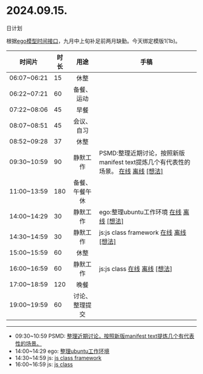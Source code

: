 # 2024.09.15.
日计划

根据[ego模型时间接口](https://gitee.com/hyg/blog/blob/master/timeflow.md)，九月中上旬补足前两月缺勤。今天绑定模版1(1b)。

| 时间片 | 时长 | 用途 | 手稿 |
| --- | --- | :---: | --- |
| 06:07~06:21 | 15 | 休整 |  |
| 06:22~07:21 | 60 | 备餐、运动 |  |
| 07:22~08:06 | 45 | 早餐 |  |
| 08:07~08:51 | 45 | 会议、自习 |  |
| 08:52~09:28 | 37 | 休整 |  |
| 09:30~10:59 | 90 | 静默工作 | PSMD:整理近期讨论，按照新版manifest text提炼几个有代表性的场景。 [在线](http://simp.ly/p/j1SspP) [离线](../../draft/2024/09/20240915093000.md) <a href="mailto:huangyg@mars22.com?subject=关于2024.09.15.[PSMD:整理近期讨论，按照新版manifest text提炼几个有代表性的场景。]任务&body=日期: 20240915%0D%0A序号: 5%0D%0A手稿:../../draft/2024/09/20240915093000.md%0D%0A---请勿修改邮件主题及以上内容 从下一行开始写您的想法---%0D%0A">[想法]</a> |
| 11:00~13:59 | 180 | 备餐、午餐午休 |  |
| 14:00~14:29 | 30 | 静默工作 | ego:整理ubuntu工作环境 [在线](http://simp.ly/p/8t3vlk) [离线](../../draft/2024/09/20240915140000.md) <a href="mailto:huangyg@mars22.com?subject=关于2024.09.15.[ego:整理ubuntu工作环境]任务&body=日期: 20240915%0D%0A序号: 7%0D%0A手稿:../../draft/2024/09/20240915140000.md%0D%0A---请勿修改邮件主题及以上内容 从下一行开始写您的想法---%0D%0A">[想法]</a> |
| 14:30~14:59 | 30 | 静默工作 | js:js class framework [在线](http://simp.ly/p/5k9gJy) [离线](../../draft/2024/09/20240915143000.md) <a href="mailto:huangyg@mars22.com?subject=关于2024.09.15.[js:js class framework]任务&body=日期: 20240915%0D%0A序号: 8%0D%0A手稿:../../draft/2024/09/20240915143000.md%0D%0A---请勿修改邮件主题及以上内容 从下一行开始写您的想法---%0D%0A">[想法]</a> |
| 15:00~15:59 | 60 | 休整 |  |
| 16:00~16:59 | 60 | 静默工作 | js:js class [在线](http://simp.ly/p/4QDThK) [离线](../../draft/2024/09/20240915160000.md) <a href="mailto:huangyg@mars22.com?subject=关于2024.09.15.[js:js class]任务&body=日期: 20240915%0D%0A序号: 10%0D%0A手稿:../../draft/2024/09/20240915160000.md%0D%0A---请勿修改邮件主题及以上内容 从下一行开始写您的想法---%0D%0A">[想法]</a> |
| 17:00~18:59 | 120 | 晚餐 |  |
| 19:00~19:59 | 60 | 讨论、整理提交 |  |

---

- 09:30~10:59	PSMD: [整理近期讨论，按照新版manifest text提炼几个有代表性的场景。](../../draft/2024/09/20240915093000.md)
- 14:00~14:29	ego: [整理ubuntu工作环境](../../draft/2024/09/20240915140000.md)
- 14:30~14:59	js: [js class framework](../../draft/2024/09/20240915143000.md)
- 16:00~16:59	js: [js class](../../draft/2024/09/20240915160000.md)
